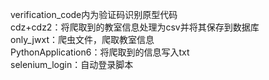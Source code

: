 verification_code内为验证码识别原型代码  
cdz\+cdz2：将爬取到的教室信息处理为csv并将其保存到数据库  
only_jwxt：爬虫文件，爬取教室信息  
PythonApplication6：将爬取到的信息写入txt  
selenium_login：自动登录脚本
